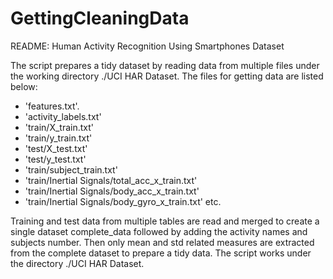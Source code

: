 # GettingCleaningData
README: Human Activity Recognition Using Smartphones Dataset

The script prepares a tidy dataset by reading data from multiple files under the working directory ./UCI HAR Dataset. The files for getting data are listed below:
- 'features.txt'.
- 'activity_labels.txt'
- 'train/X_train.txt'
- 'train/y_train.txt'
- 'test/X_test.txt'
- 'test/y_test.txt'
- 'train/subject_train.txt' 
- 'train/Inertial Signals/total_acc_x_train.txt'
- 'train/Inertial Signals/body_acc_x_train.txt' 
- 'train/Inertial Signals/body_gyro_x_train.txt' etc.
	
Training and test data from multiple tables are read and merged to create a single dataset complete_data followed by adding the activity names and subjects number. Then only mean and std related measures are extracted from the complete dataset to prepare a tidy data. The script works under the directory ./UCI HAR Dataset.
  

